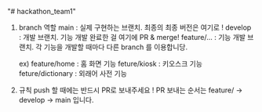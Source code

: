 "# hackathon_team1"

1. branch 역할
   main : 실제 구현하는 브랜치. 최종의 최종 버전은 여기로 !
   develop : 개발 브랜치. 기능 개발 완료한 걸 여기에 PR & merge!
   feature/... : 기능 개발 브랜치. 각 기능을 개발할 때마다 다른 branch 를 이용합니당.

   ex) feature/home : 홈 화면 기능
   feture/kiosk : 키오스크 기능
   feture/dictionary : 외래어 사전 기능

2. 규칙
   push 할 때에는 반드시 PR로 보내주세요 !
   PR 보내는 순서는 feature/ -> develop -> main 입니다.
